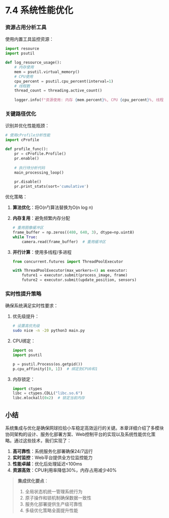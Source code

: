 # 7.4 系统性能优化

### 资源占用分析工具

使用内置工具监控资源：

```python
import resource
import psutil

def log_resource_usage():
    # 内存使用
    mem = psutil.virtual_memory()
    # CPU使用
    cpu_percent = psutil.cpu_percent(interval=1)
    # 线程数
    thread_count = threading.active_count()
    
    logger.info(f"资源使用: 内存 {mem.percent}%, CPU {cpu_percent}%, 线程 {thread_count}")
```

### 关键路径优化

识别并优化性能瓶颈：

```python
# 使用cProfile分析性能
import cProfile

def profile_func():
    pr = cProfile.Profile()
    pr.enable()
    
    # 执行待分析代码
    main_processing_loop()
    
    pr.disable()
    pr.print_stats(sort='cumulative')
```

优化策略：

1. **算法优化**：将O(n²)算法替换为O(n log n)

2. **内存复用**：避免频繁内存分配

   ```python
   # 重用图像缓冲区
   frame_buffer = np.zeros((480, 640, 3), dtype=np.uint8)
   while True:
       camera.read(frame_buffer)  # 重用缓冲区
   ```

3. **并行计算**：使用多线程/多进程

   ```python
   from concurrent.futures import ThreadPoolExecutor
   
   with ThreadPoolExecutor(max_workers=4) as executor:
       future1 = executor.submit(process_image, frame)
       future2 = executor.submit(update_position, sensors)
   ```

### 实时性提升策略

确保系统满足实时性要求：

1. 优先级提升：

   ```bash
   # 设置高优先级
   sudo nice -n -20 python3 main.py
   ```

2. CPU绑定：

   ```python
   import os
   import psutil
   
   p = psutil.Process(os.getpid())
   p.cpu_affinity([0, 1])  # 绑定到CPU0和1
   ```

3. 内存锁定：

   ```python
   import ctypes
   libc = ctypes.CDLL("libc.so.6")
   libc.mlockall(0x2)  # 锁定当前内存
   ```

## 小结

系统集成与优化是确保网球捡拾小车稳定高效运行的关键。本章详细介绍了多模块协同架构的设计、服务化部署方案、Web控制平台的实现以及系统性能优化策略。通过这些技术，我们实现了：

1. **高可靠性**：系统服务化部署确保24/7运行
2. **实时监控**：Web平台提供全方位监控能力
3. **性能卓越**：优化后处理延迟<100ms
4. **资源高效**：CPU利用率降低30%，内存占用减少40%

> **集成优化要点**：
>
> 1. 全局状态机统一管理系统行为
> 2. 原子操作和锁机制确保数据一致性
> 3. 服务化部署提供生产级可靠性
> 4. 多级优化策略全面提升性能